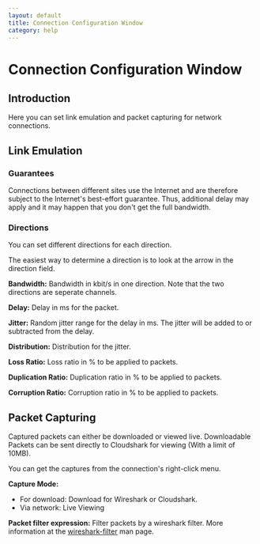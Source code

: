 ```yaml
---
layout: default
title: Connection Configuration Window
category: help
---
```

# Connection Configuration Window

## Introduction

Here you can set link emulation and packet capturing for network connections.


## Link Emulation

### Guarantees

Connections between different sites use the Internet and are therefore subject to the Internet's best-effort guarantee.
Thus, additional delay may apply and it may happen that you don't get the full bandwidth.

### Directions

You can set different directions for each direction.

The easiest way to determine a direction is to look at the arrow in the direction field.


**Bandwidth:** Bandwidth in kbit/s in one direction. Note that the two directions are seperate channels.

**Delay:** Delay in ms for the packet.

**Jitter:** Random jitter range for the delay in ms. The jitter will be added to or subtracted from the delay.

**Distribution:** Distribution for the jitter.

**Loss Ratio:** Loss ratio in % to be applied to packets.

**Duplication Ratio:** Duplication ratio in % to be applied to packets.

**Corruption Ratio:** Corruption ratio in % to be applied to packets.


## Packet Capturing
Captured packets can either be downloaded or viewed live.
Downloadable Packets can be sent directly to Cloudshark for viewing (With a limit of 10MB).

You can get the captures from the connection's right-click menu.

**Capture Mode:**

 * For download: Download for Wireshark or Cloudshark.
 * Via network: Live Viewing

**Packet filter expression:** Filter packets by a wireshark filter. More information at the [wireshark-filter](http://www.wireshark.org/docs/man-pages/wireshark-filter.html) man page.
